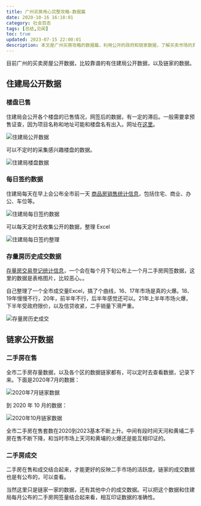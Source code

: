 ```yaml
---
title: 广州买房用心完整攻略-数据篇
date: 2020-10-16 16:18:01
category: 社会百态
tags: [总结,见闻]
toc: true
updated: 2023-07-15 22:00:01
description: 本文是广州买房攻略的数据篇，利用公开的政府和链家数据，了解买卖市场的真实行情，避免被焦虑情绪感染。
---
```


目前广州的买卖房屋公开数据，比较靠谱的有住建局公开数据，以及链家的数据。

## 住建局公开数据

### 楼盘已售

住建局会公开各个楼盘的已售情况，网签后的数据，有一定的滞后。一般需要拿预售证查，因为项目名称和地址可能和楼盘名有出入。网址在[这里](http://zfcj.gz.gov.cn/zfcj/fyxx/fdcxmxx)。

![住建局公开数据](https://slefboot-1251736664.file.myqcloud.com/20230715_gz_house_data_1.png)

可以不定时的采集感兴趣楼盘的数据。

![住建局楼盘数据](https://slefboot-1251736664.file.myqcloud.com/20230715_gz_house_data_2.png)

### 每日签约数据

住建局每天在早上会公布全市前一天 [商品房销售统计信息](http://zfcj.gz.gov.cn/zfcj/tjxx/spfxstjxx)，包括住宅、商业、办公、车位等。

![住建局每日签约数据](https://slefboot-1251736664.file.myqcloud.com/20230715_gz_house_data_3.png)

可以每天定时去收集公开的数据，整理 Excel

![住建局每日签约整理](https://slefboot-1251736664.file.myqcloud.com/20230715_gz_house_data_4.png)

### 存量房历史成交数据

[存量房交易登记统计信息](http://zfcj.gz.gov.cn/xysj/fwxx/clfjydjtjxx/index.html)，一个会在每个月下旬公布上一个月二手房网签数据，这里的数据是表格图片，比较恶心。。

自己整理了一个全市成交量Excel，搞了个曲线，16、17年市场是真的火爆。18、19年慢慢不行，20年，前半年不行，后半年感觉还可以。21年上半年市场火爆，下半年受政府限价，以及信贷收紧，二手销量下滑严重。

![存量房历史成交](https://slefboot-1251736664.file.myqcloud.com/20230715_gz_house_data_5.png)

## 链家公开数据

### 二手房在售

全市二手房存量数据，以及各个区的数据链家都有，可以定时去查看数据，记录下来。下面是2020年7月的数据：

![2020年7月链家数据](https://slefboot-1251736664.file.myqcloud.com/20230715_gz_house_data_6.png)

到 2020 年 10 月的数据：

![2020年10月链家数据](https://slefboot-1251736664.file.myqcloud.com/20230715_gz_house_data_7.png)

全市二手房在售套数在2020到2023基本不断上升。中间有段时间天河和黄埔二手房在售不断下降，和当时市场上天河和黄埔的火爆还是能互相印证的。

### 二手房成交

二手房在售和成交结合起来，才能更好的反映二手市场的活跃度。链家的成交数据也是有公布的，可以查看。

当然这里只是链家一家的数据，还有其他中介的成交数据。可以把这个数据和住建局每月公布的二手房网签量结合起来看，相互印证数据的准确性。